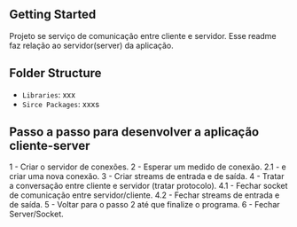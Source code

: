 ## Getting Started

Projeto se serviço de comunicação entre cliente e servidor. Esse readme faz relação ao servidor(server) da aplicação.

## Folder Structure

- `Libraries`: xxx
- `Sirce Packages`: xxxs

## Passo a passo para desenvolver a aplicação cliente-server

1 - Criar o servidor de conexões.
2 - Esperar um medido de conexão.
    2.1 - e criar uma nova conexão.
3 - Criar streams de entrada e de saída.
4 - Tratar a conversação entre cliente e servidor (tratar protocolo).
    4.1 - Fechar socket de comunicação entre servidor/cliente.
    4.2 - Fechar streams de entrada e de saída.
5 - Voltar para o passo 2 até que finalize o programa.
6 - Fechar Server/Socket.
